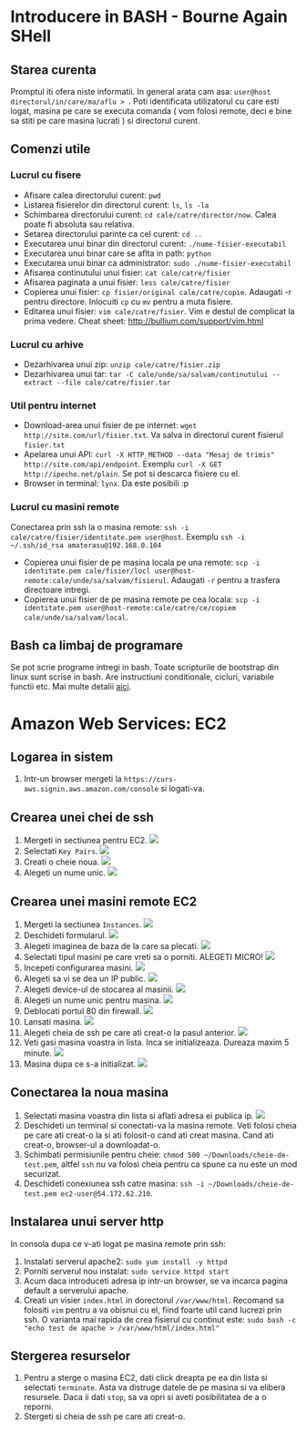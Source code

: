 # Introducere in BASH - Bourne Again SHell

## Starea curenta

Promptul iti ofera niste informatii. In general arata cam asa: `user@host directorul/in/care/ma/aflu > `. Poti identificata utilizatorul cu care esti logat, masina pe care se executa comanda ( vom folosi remote, deci e bine sa stiti pe care masina lucrati ) si directorul curent.

## Comenzi utile

### Lucrul cu fisere

* Afisare calea directorului curent: `pwd`
* Listarea fisierelor din directorul curent: `ls`, `ls -la`
* Schimbarea directorului curent: `cd cale/catre/director/now`. Calea poate fi absoluta sau relativa.
* Setarea directorului parinte ca cel curent: `cd ..`
* Executarea unui binar din directorul curent: `./nume-fisier-executabil`
* Executarea unui binar care se aflta in path: `python`
* Executarea unui binar ca administrator: `sudo ./nume-fisier-executabil`
* Afisarea continutului unui fisier: `cat cale/catre/fisier`
* Afisarea paginata a unui fisier: `less cale/catre/fisier`
* Copierea unui fisier: `cp fisier/original cale/catre/copie`. Adaugati -r pentru directore. Inlocuiti `cp` cu `mv` pentru a muta fisiere.
* Editarea unui fisier: `vim cale/catre/fisier`. Vim e destul de complicat la prima vedere. Cheat sheet: <http://bullium.com/support/vim.html>

### Lucrul cu arhive

* Dezarhivarea unui zip: `unzip cale/catre/fisier.zip`
* Dezarhivarea unui tar: `tar -C cale/unde/sa/salvam/continutului --extract --file cale/catre/fisier.tar`

### Util pentru internet

* Download-area unui fisier de pe internet: `wget http://site.com/url/fisier.txt`. Va salva in directorul curent fisierul `fisier.txt`
* Apelarea unui API: `curl -X HTTP_METHOD --data "Mesaj de trimis" http://site.com/api/endpoint`. Exemplu `curl -X GET http://ipecho.net/plain`. Se pot si descarca fisiere cu el.
* Browser in terminal: `lynx`. Da este posibili :p

### Lucrul cu masini remote

 Conectarea prin ssh la o masina remote: `ssh -i cale/catre/fisier/identitate.pem user@host`. Exemplu `ssh -i ~/.ssh/id_rsa amaterasu@192.168.0.104`
* Copierea unui fisier de pe masina locala pe una remote: `scp -i identitate.pem cale/fisier/locl user@host-remote:cale/unde/sa/salvam/fisierul`. Adaugati `-r` pentru a trasfera directoare intregi.
* Copierea unui fisier de pe masina remote pe cea locala: `scp -i identitate.pem user@host-remote:cale/catre/ce/copiem cale/unde/sa/salvam/local`.

## Bash ca limbaj de programare

Se pot scrie programe intregi in bash. Toate scripturile de bootstrap din linux sunt scrise in bash. Are instructiuni conditionale, cicluri, variabile functii etc. Mai multe detalii [aici](http://linuxconfig.org/bash-scripting-tutorial).

# Amazon Web Services: EC2

## Logarea in sistem

1. Intr-un browser mergeti la `https://curs-aws.signin.aws.amazon.com/console` si logati-va.

## Crearea unei chei de ssh

1. Mergeti in sectiunea pentru EC2. ![](./creare-cheie1.png)
1. Selectati  `Key Pairs`. ![](./creare-cheie2.png)
1. Creati o cheie noua. ![](./creare-cheie3.png)
1. Alegeti un nume unic. ![](./creare-cheie4.png)

## Crearea unei masini remote EC2

1. Mergeti la sectiunea `Instances`. ![](masina_ec2-1.png)
1. Deschideti formularul. ![](masina_ec2-2.png)
1. Alegeti imaginea de baza de la care sa plecati. ![](masina_ec2-3.png)
1. Selectati tipul masini pe care vreti sa o porniti. ALEGETI MICRO! ![](masina_ec2-4.png)
1. Incepeti configurarea masini. ![](masina_ec2-5.png)
1. Alegeti sa vi se dea un IP public. ![](masina_ec2-6.png)
1. Alegeti device-ul de stocarea al masinii. ![](masina_ec2-7.png)
1. Alegeti un nume unic pentru masina. ![](masina_ec2-8.png)
1. Deblocati portul 80 din firewall. ![](masina_ec2-9.png)
1. Lansati masina. ![](masina_ec2-10.png)
1. Alegeti cheia de ssh pe care ati creat-o la pasul anterior. ![](masina_ec2-11.png)
1. Veti gasi masina voastra in lista. Inca se initializeaza. Dureaza maxim 5 minute. ![](masina_ec2-12.png)
1. Masina dupa ce s-a initializat. ![](masina_ec2-13.png)

## Conectarea la noua masina

1. Selectati masina voastra din lista si aflati adresa ei publica ip. ![](conectare-1.png)
1. Deschideti un terminal si conectati-va la masina remote. Veti folosi cheia pe care ati creat-o la si ati folosit-o cand ati creat masina. Cand ati creat-o, browser-ul a downloadat-o.
1. Schimbati permisiunile pentru cheie: `chmod 500 ~/Downloads/cheie-de-test.pem`, altfel `ssh` nu va folosi cheia pentru ca spune ca nu este un mod securizat.
1. Deschideti conexiunea ssh catre masina: `ssh -i ~/Downloads/cheie-de-test.pem ec2-user@54.172.62.210`.

## Instalarea unui server http

In consola dupa ce v-ati logat pe masina remote prin ssh:

1. Instalati serverul apache2: `sudo yum install -y httpd`
2. Porniti serverul nou instalat: `sudo service httpd start`
3. Acum daca introduceti adresa ip intr-un browser, se va incarca pagina default a serverului apache.
4. Creati un visier `index.html` in dorectorul `/var/www/html`. Recomand sa folositi `vim` pentru a va obisnui cu el, fiind foarte util cand lucrezi prin ssh. O varianta mai rapida de crea fisierul cu continut este: `sudo bash -c "echo test de apache > /var/www/html/index.html"`

## Stergerea resurselor
1. Pentru a sterge o masina EC2, dati click dreapta pe ea din lista si selectati `terminate`. Asta va distruge datele de pe masina si va elibera resursele. Daca ii dati `stop`, sa va opri si aveti posibilitatea de a o reporni.
2. Stergeti si cheia de ssh pe care ati creat-o.

